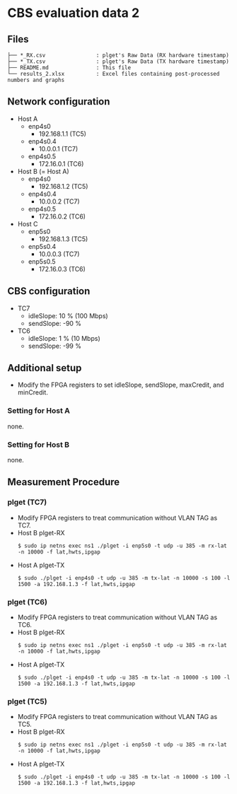 # CBS evaluation data 2

## Files

```
├── *_RX.csv                : plget's Raw Data (RX hardware timestamp)
├── *_TX.csv                : plget's Raw Data (TX hardware timestamp)
├── README.md               : This file
└── results_2.xlsx          : Excel files containing post-processed numbers and graphs
```

## Network configuration

- Host A
  - enp4s0
    - 192.168.1.1 (TC5)
  - enp4s0.4
    - 10.0.0.1 (TC7)
  - enp4s0.5
    - 172.16.0.1 (TC6)
- Host B (= Host A)
  - enp4s0
    - 192.168.1.2 (TC5)
  - enp4s0.4
    - 10.0.0.2 (TC7)
  - enp4s0.5
    - 172.16.0.2 (TC6)
- Host C
  - enp5s0
    - 192.168.1.3 (TC5)
  - enp5s0.4
    - 10.0.0.3 (TC7)
  - enp5s0.5
    - 172.16.0.3 (TC6)

## CBS configuration
- TC7
    - idleSlope: 10 % (100 Mbps)
    - sendSlope: -90 %
- TC6
    - idleSlope: 1 % (10 Mbps)
    - sendSlope: -99 %

## Additional setup

- Modify the FPGA registers to set idleSlope, sendSlope, maxCredit, and minCredit.

### Setting for Host A
none.

### Setting for Host B
none.

## Measurement Procedure

### plget (TC7)
- Modify FPGA registers to treat communication without VLAN TAG as TC7.
- Host B plget-RX
   ```shell
   $ sudo ip netns exec ns1 ./plget -i enp5s0 -t udp -u 385 -m rx-lat -n 10000 -f lat,hwts,ipgap
   ```
- Host A plget-TX
   ```shell
   $ sudo ./plget -i enp4s0 -t udp -u 385 -m tx-lat -n 10000 -s 100 -l 1500 -a 192.168.1.3 -f lat,hwts,ipgap
   ```

### plget (TC6)
- Modify FPGA registers to treat communication without VLAN TAG as TC6.
- Host B plget-RX
   ```shell
   $ sudo ip netns exec ns1 ./plget -i enp5s0 -t udp -u 385 -m rx-lat -n 10000 -f lat,hwts,ipgap
   ```
- Host A plget-TX
   ```shell
   $ sudo ./plget -i enp4s0 -t udp -u 385 -m tx-lat -n 10000 -s 100 -l 1500 -a 192.168.1.3 -f lat,hwts,ipgap
   ```

### plget (TC5)
- Modify FPGA registers to treat communication without VLAN TAG as TC5.
- Host B plget-RX
   ```shell
   $ sudo ip netns exec ns1 ./plget -i enp5s0 -t udp -u 385 -m rx-lat -n 10000 -f lat,hwts,ipgap
   ```
- Host A plget-TX
   ```shell
   $ sudo ./plget -i enp4s0 -t udp -u 385 -m tx-lat -n 10000 -s 100 -l 1500 -a 192.168.1.3 -f lat,hwts,ipgap
   ```
